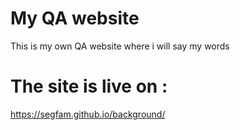 # My QA website

This is my own QA website where i will say my words

# The site is live on : 
https://segfam.github.io/background/
